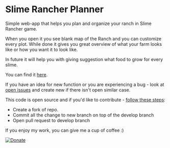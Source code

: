 # Slime Rancher Planner
Simple web-app that helps you plan and organize your ranch in Slime Rancher game.

When you open it you see blank map of the Ranch and you can customize every plot. While done it gives you great overview of what your farm looks like or how you want it to look like.

In future it will help you with giving suggestion what food to grow for every slime.

You can find it [here](https://baatochan.github.io/Slime-Rancher-Planner/).

If you have an idea for new function or you are experiencing a bug - look at [open issues](https://github.com/baatochan/SlimeRancherPlanner/issues) and create new if there isn't open similar case.

This code is open source and if you'd like to contribute - [follow these steps](.github/CONTRIBUTING.md):
* Create a fork of repo.
* Commit all the change to new branch on top of the develop branch
* Open pull request to develop branch

If you enjoy my work, you can give me a cup of coffee :)

[![Donate](https://img.shields.io/badge/Donate-PayPal-green.svg)](https://www.paypal.me/baatochan/1usd)
